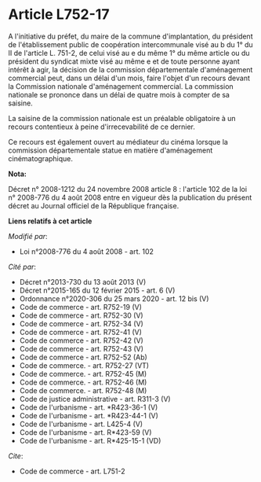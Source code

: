# Article L752-17

A l'initiative du préfet, du maire de la commune d'implantation, du président de l'établissement public de coopération
intercommunale visé au b du 1° du II de l'article L. 751-2, de celui visé au e du même 1° du même article ou du président du
syndicat mixte visé au même e et de toute personne ayant intérêt à agir, la décision de la commission départementale
d'aménagement commercial peut, dans un délai d'un mois, faire l'objet d'un recours devant la Commission nationale
d'aménagement commercial. La commission nationale se prononce dans un délai de quatre mois à compter de sa saisine. 

La saisine de la commission nationale est un préalable obligatoire à un recours contentieux à peine d'irrecevabilité de ce
dernier. 

Ce recours est également ouvert au médiateur du cinéma lorsque la commission départementale statue en matière d'aménagement
cinématographique.

**Nota:**

Décret n° 2008-1212 du 24 novembre 2008 article 8 : l'article 102 de la loi n° 2008-776 du 4 août 2008 entre en vigueur dès
la publication du présent décret au Journal officiel de la République française.

**Liens relatifs à cet article**

_Modifié par_:

  - Loi n°2008-776 du 4 août 2008 - art. 102

_Cité par_:

  - Décret n°2013-730 du 13 août 2013 (V)
  - Décret n°2015-165 du 12 février 2015 - art. 6 (V)
  - Ordonnance n°2020-306 du 25 mars 2020 - art. 12 bis (V)
  - Code de commerce - art. R752-19 (V)
  - Code de commerce - art. R752-30 (V)
  - Code de commerce - art. R752-34 (V)
  - Code de commerce - art. R752-41 (V)
  - Code de commerce - art. R752-42 (V)
  - Code de commerce - art. R752-43 (V)
  - Code de commerce - art. R752-52 (Ab)
  - Code de commerce. - art. R752-27 (VT)
  - Code de commerce. - art. R752-45 (M)
  - Code de commerce. - art. R752-46 (M)
  - Code de commerce. - art. R752-48 (M)
  - Code de justice administrative - art. R311-3 (V)
  - Code de l'urbanisme - art. *R423-36-1 (V)
  - Code de l'urbanisme - art. *R423-44-1 (V)
  - Code de l'urbanisme - art. L425-4 (V)
  - Code de l'urbanisme - art. R*423-59 (V)
  - Code de l'urbanisme - art. R*425-15-1 (VD)

_Cite_:

  - Code de commerce - art. L751-2
